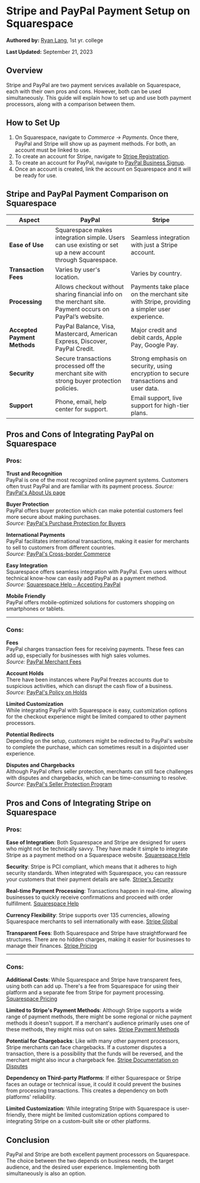 # Stripe and PayPal Payment Setup on Squarespace  

****Authored by:****  [Ryan Lang](https://github.com/langrh), 1st yr. college    

****Last Updated:**** September 21, 2023

## Overview

Stripe and PayPal are two payment services available on Squarespace, each with their own pros and cons. 
However, both can be used simultaneously. This guide will explain how to set up and use both payment processors, along with a comparison between them.

## How to Set Up

1. On Squarespace, navigate to *Commerce -> Payments*.
Once there, PayPal and Stripe will show up as payment methods.
For both, an account must be linked to use.
2. To create an account for Stripe, navigate to [Stripe Registration](https://dashboard.stripe.com/register).
3. To create an account for PayPal, navigate to [PayPal Business Signup](https://www.paypal.com/bizsignup).
4. Once an account is created, link the account on Squarespace and it will be ready for use.

## Stripe and PayPal Payment Comparison on Squarespace

| Aspect                       | PayPal                                                                                                    | Stripe                                                                                     |
|------------------------------|-----------------------------------------------------------------------------------------------------------|--------------------------------------------------------------------------------------------|
| **Ease of Use**              | Squarespace makes integration simple. Users can use existing or set up a new account through Squarespace. | Seamless integration with just a Stripe account.                                           |
| **Transaction Fees**         | Varies by user's location.                                                                                | Varies by country.                                                                         |
| **Processing**               | Allows checkout without sharing financial info on the merchant site. Payment occurs on PayPal’s website.  | Payments take place on the merchant site with Stripe, providing a simpler user experience. |
| **Accepted Payment Methods** | PayPal Balance, Visa, Mastercard, American Express, Discover, PayPal Credit.                              | Major credit and debit cards, Apple Pay, Google Pay.                                       |
| **Security**                 | Secure transactions processed off the merchant site with strong buyer protection policies.                | Strong emphasis on security, using encryption to secure transactions and user data.        |
| **Support**                  | Phone, email, help center for support.                                                                    | Email support, live support for high-tier plans.                                           |

## Pros and Cons of Integrating PayPal on Squarespace

### Pros:  
**Trust and Recognition**  
PayPal is one of the most recognized online payment systems. Customers often trust PayPal and are familiar with its payment process.
*Source:* [PayPal's About Us page](https://www.paypal.com/us/webapps/mpp/about)  

**Buyer Protection**  
PayPal offers buyer protection which can make potential customers feel more secure about making purchases.  
*Source:* [PayPal's Purchase Protection for Buyers](https://www.paypal.com/us/webapps/mpp/paypal-safety-and-security)

**International Payments**  
PayPal facilitates international transactions, making it easier for merchants to sell to customers from different countries.  
*Source:* [PayPal's Cross-border Commerce](https://www.paypal.com/us/brc/article/cross-border-commerce)

**Easy Integration**  
Squarespace offers seamless integration with PayPal. Even users without technical know-how can easily add PayPal as a payment method.  
*Source:* [Squarespace Help – Accepting PayPal](https://support.squarespace.com/hc/en-us/articles/206540797-Accepting-PayPal)

**Mobile Friendly**  
PayPal offers mobile-optimized solutions for customers shopping on smartphones or tablets.

---

### Cons:

**Fees**  
PayPal charges transaction fees for receiving payments. These fees can add up, especially for businesses with high sales volumes.  
*Source:* [PayPal Merchant Fees](https://www.paypal.com/us/webapps/mpp/merchant-fees)

**Account Holds**  
There have been instances where PayPal freezes accounts due to suspicious activities, which can disrupt the cash flow of a business.  
*Source:* [PayPal's Policy on Holds](https://www.paypal.com/us/smarthelp/article/faq2027)

**Limited Customization**  
While integrating PayPal with Squarespace is easy, customization options for the checkout experience might be limited compared to other payment processors.

**Potential Redirects**  
Depending on the setup, customers might be redirected to PayPal's website to complete the purchase, which can sometimes result in a disjointed user experience.

**Disputes and Chargebacks**  
Although PayPal offers seller protection, merchants can still face challenges with disputes and chargebacks, which can be time-consuming to resolve.  
*Source:* [PayPal's Seller Protection Program](https://www.paypal.com/us/webapps/mpp/security/seller-protection-learn-more)

## Pros and Cons of Integrating Stripe on Squarespace

### Pros:

**Ease of Integration**: 
Both Squarespace and Stripe are designed for users who might not be technically savvy. They have made it simple to integrate Stripe as a payment method on a Squarespace website. [Squarespace Help](https://support.squarespace.com/hc/en-us/articles/206540797-Stripe)

**Security**: 
Stripe is PCI compliant, which means that it adheres to high security standards. When integrated with Squarespace, you can reassure your customers that their payment details are safe. [Stripe's Security](https://stripe.com/docs/security/stripe)

**Real-time Payment Processing**: 
Transactions happen in real-time, allowing businesses to quickly receive confirmations and proceed with order fulfillment. [Squarespace Help](https://support.squarespace.com/hc/en-us/articles/206540797-Stripe)

**Currency Flexibility**: 
Stripe supports over 135 currencies, allowing Squarespace merchants to sell internationally with ease. [Stripe Global](https://stripe.com/global)

**Transparent Fees**: 
Both Squarespace and Stripe have straightforward fee structures. There are no hidden charges, making it easier for businesses to manage their finances. [Stripe Pricing](https://stripe.com/pricing)

---
   
### Cons:

**Additional Costs**: 
While Squarespace and Stripe have transparent fees, using both can add up. There's a fee from Squarespace for using their platform and a separate fee from Stripe for payment processing. [Squarespace Pricing](https://www.squarespace.com/pricing)

**Limited to Stripe's Payment Methods**: 
Although Stripe supports a wide range of payment methods, there might be some regional or niche payment methods it doesn't support. If a merchant's audience primarily uses one of these methods, they might miss out on sales. [Stripe Payment Methods](https://stripe.com/docs/payments/payment-methods/overview)

**Potential for Chargebacks**: 
Like with many other payment processors, Stripe merchants can face chargebacks. If a customer disputes a transaction, there is a possibility that the funds will be reversed, and the merchant might also incur a chargeback fee. [Stripe Documentation on Disputes](https://stripe.com/docs/disputes)

**Dependency on Third-party Platforms**: 
If either Squarespace or Stripe faces an outage or technical issue, it could it could prevent the busines from processing transactions. This creates a dependency on both platforms' reliability. 

**Limited Customization**: 
While integrating Stripe with Squarespace is user-friendly, there might be limited customization options compared to integrating Stripe on a custom-built site or other platforms. 

## Conclusion

PayPal and Stripe are both excellent payment processors on Squarespace. The choice between the two depends on business needs, the target audience, and the desired user experience. Implementing both simultaneously is also an option.
